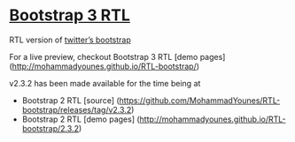 # [Bootstrap 3 RTL](https://github.com/MohammadYounes/RTL-bootstrap)


RTL version of [twitter’s bootstrap]( https://github.com/twbs/bootstrap)

For a live preview, checkout Bootstrap 3 RTL [demo pages] (http://mohammadyounes.github.io/RTL-bootstrap/)

v2.3.2 has been made available for the time being at

 * Bootstrap 2 RTL [source] (https://github.com/MohammadYounes/RTL-bootstrap/releases/tag/v2.3.2) 
 * Bootstrap 2 RTL [demo pages] (http://mohammadyounes.github.io/RTL-bootstrap/2.3.2)


